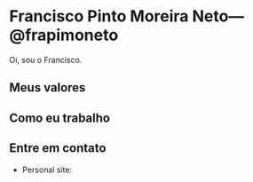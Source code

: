 # Francisco Pinto Moreira Neto—@frapimoneto
Oi, sou o Francisco. 

## Meus valores


## Como eu trabalho


## Entre em contato
- Personal site: 
